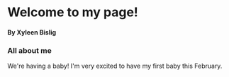 # Welcome to my page!
#### By Xyleen Bislig


### All about me

We're having a baby! 
I'm very excited to have my first baby this February.
